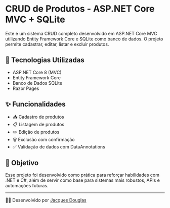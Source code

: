 # CRUD de Produtos - ASP.NET Core MVC + SQLite

Este é um sistema CRUD completo desenvolvido em ASP.NET Core MVC utilizando Entity Framework Core e SQLite como banco de dados. O projeto permite cadastrar, editar, listar e excluir produtos.

## 🔧 Tecnologias Utilizadas

- ASP.NET Core 8 (MVC)
- Entity Framework Core
- Banco de Dados SQLite
- Razor Pages

## ✨ Funcionalidades

- 📥 Cadastro de produtos
- 📋 Listagem de produtos
- ✏️ Edição de produtos
- 🗑️ Exclusão com confirmação
- ✅ Validação de dados com DataAnnotations

## 🎯 Objetivo

Esse projeto foi desenvolvido como prática para reforçar habilidades com .NET e C#, além de servir como base para sistemas mais robustos, APIs e automações futuras.

---

👨‍💻 Desenvolvido por [Jacques Douglas](https://github.com/jacquesdouglasdev)
